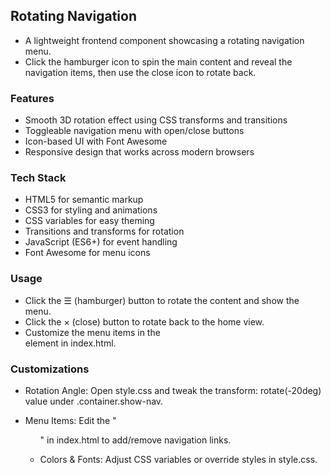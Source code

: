 ## Rotating Navigation

- A lightweight frontend component showcasing a rotating navigation menu. 
- Click the hamburger icon to spin the main content and reveal the navigation items, then use the close icon to rotate back.




### Features

- Smooth 3D rotation effect using CSS transforms and transitions
- Toggleable navigation menu with open/close buttons
- Icon-based UI with Font Awesome
- Responsive design that works across modern browsers

### Tech Stack

- HTML5 for semantic markup
- CSS3 for styling and animations
- CSS variables for easy theming
- Transitions and transforms for rotation
- JavaScript (ES6+) for event handling
- Font Awesome for menu icons

### Usage

- Click the ☰ (hamburger) button to rotate the content and show the menu.
- Click the × (close) button to rotate back to the home view.
- Customize the menu items in the <nav> element in index.html.

### Customizations

- Rotation Angle: Open style.css and tweak the transform: rotate(-20deg) value under .container.show-nav.

- Menu Items: Edit the "<ul>" in index.html to add/remove navigation links.

- Colors & Fonts: Adjust CSS variables or override styles in style.css.
